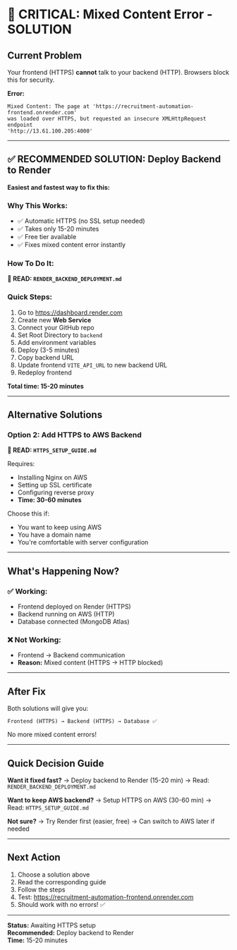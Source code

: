 # 🔴 CRITICAL: Mixed Content Error - SOLUTION

## Current Problem

Your frontend (HTTPS) **cannot** talk to your backend (HTTP). Browsers block this for security.

**Error:**
```
Mixed Content: The page at 'https://recruitment-automation-frontend.onrender.com' 
was loaded over HTTPS, but requested an insecure XMLHttpRequest endpoint 
'http://13.61.100.205:4000'
```

---

## ✅ RECOMMENDED SOLUTION: Deploy Backend to Render

**Easiest and fastest way to fix this:**

### Why This Works:
- ✅ Automatic HTTPS (no SSL setup needed)
- ✅ Takes only 15-20 minutes
- ✅ Free tier available
- ✅ Fixes mixed content error instantly

### How To Do It:

**📖 READ: `RENDER_BACKEND_DEPLOYMENT.md`**

### Quick Steps:
1. Go to https://dashboard.render.com
2. Create new **Web Service**
3. Connect your GitHub repo
4. Set Root Directory to `backend`
5. Add environment variables
6. Deploy (3-5 minutes)
7. Copy backend URL
8. Update frontend `VITE_API_URL` to new backend URL
9. Redeploy frontend

**Total time: 15-20 minutes**

---

## Alternative Solutions

### Option 2: Add HTTPS to AWS Backend
**📖 READ: `HTTPS_SETUP_GUIDE.md`**

Requires:
- Installing Nginx on AWS
- Setting up SSL certificate
- Configuring reverse proxy
- **Time: 30-60 minutes**

Choose this if:
- You want to keep using AWS
- You have a domain name
- You're comfortable with server configuration

---

## What's Happening Now?

### ✅ Working:
- Frontend deployed on Render (HTTPS)
- Backend running on AWS (HTTP)
- Database connected (MongoDB Atlas)

### ❌ Not Working:
- Frontend → Backend communication
- **Reason:** Mixed content (HTTPS → HTTP blocked)

---

## After Fix

Both solutions will give you:

```
Frontend (HTTPS) → Backend (HTTPS) → Database ✅
```

No more mixed content errors!

---

## Quick Decision Guide

**Want it fixed fast?**
→ Deploy backend to Render (15-20 min)
→ Read: `RENDER_BACKEND_DEPLOYMENT.md`

**Want to keep AWS backend?**
→ Setup HTTPS on AWS (30-60 min)
→ Read: `HTTPS_SETUP_GUIDE.md`

**Not sure?**
→ Try Render first (easier, free)
→ Can switch to AWS later if needed

---

## Next Action

1. Choose a solution above
2. Read the corresponding guide
3. Follow the steps
4. Test: https://recruitment-automation-frontend.onrender.com
5. Should work with no errors! ✅

---

**Status:** Awaiting HTTPS setup  
**Recommended:** Deploy backend to Render  
**Time:** 15-20 minutes
